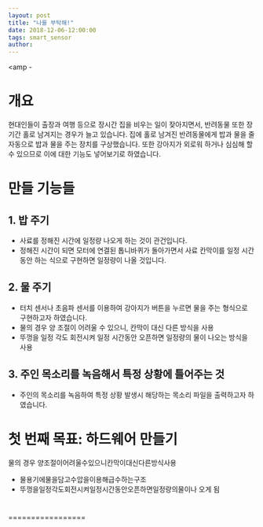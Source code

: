 ```yaml
---
layout: post
title: "나를 부탁해!"
date: 2018-12-06-12:00:00
tags: smart_sensor
author: 
---
```

<amp - 

# 개요

현대인들이 출장과 여행 등으로 장시간 집을 비우는 일이 잦아지면서, 반려동물 또한 장기간 홀로 남겨지는 경우가 늘고 있습니다.
집에 홀로 남겨진 반려동물에게 밥과 물을 줄 자동으로 밥과 물을 주는 장치를 구상했습니다.
또한 강아지가 외로워 하거나 심심해 할 수 있으므로 이에 대한 기능도 넣어보기로 하였습니다.

# 만들 기능들

## 1. 밥 주기

- 사료를 정해진 시간에 일정량 나오게 하는 것이 관건입니다.
- 정해진 시간이 되면 모터에 연결된 톱니바퀴가 돌아가면서 사료 칸막이를 일정 시간동안 하는 식으로 구현하면 일정량이 나올 것입니다.

## 2. 물 주기

- 터치 센서나 초음파 센서를 이용하여 강아지가 버튼을 누르면 물을 주는 형식으로 구현하고자 하였습니다.
- 물의 경우 양 조절이 어려울 수 있으니, 칸막이 대신 다른 방식을 사용
- 뚜껑을 일정 각도 회전시켜 일정 시간동안 오픈하면 일정량의 물이 나오는 방식을 사용

## 3. 주인 목소리를 녹음해서 특정 상황에 틀어주는 것

- 주인의 목소리를 녹음하여 특정 상황 발생시 해당하는 목소리 파일을 출력하고자 하였습니다.



# 첫 번째 목표: 하드웨어 만들기


물의 경우 양조절이어려울수있으니칸막이대신다른방식사용
- 물용기에물을담고수압을이용해급수하는구조
- 뚜껑을일정각도회전시켜일정시간동안오픈하면일정량의물이나 오게 됨

# 


=================
